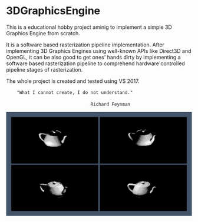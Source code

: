 # 3DGraphicsEngine
This is a educational hobby project aminig to implement a simple 3D Graphics Engine from scratch.

It is a software based rasterization pipeline implementation. After implementing
3D Graphics Engines using well-known APIs like Direct3D and OpenGL, it can be also
good to get ones' hands dirty by implementing a software based rasterization pipeline
to comprehend hardware controlled pipeline stages of rasterization.

The whole project is created and tested using VS 2017.


        "What I cannot create, I do not understand."
                                
                                    Richard Feynman

![Utah Teapot rendered using flat shading under different illumination](PPGEngine/PPGEngine/Teapot.png?raw=true "Utah Teapot")